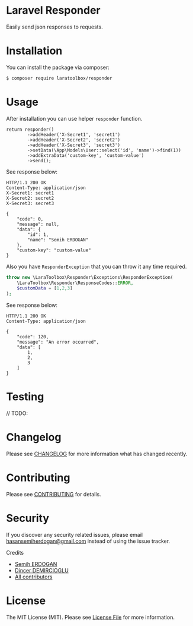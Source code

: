 # Laravel Responder

Easily send json responses to requests.

# Installation

You can install the package via composer:

```bash
$ composer require laratoolbox/responder
```

# Usage

After installation you can use helper `responder` function.

```
return responder()
        ->addHeader('X-Secret1', 'secret1')
        ->addHeader('X-Secret2', 'secret2')
        ->addHeader('X-Secret3', 'secret3')
        ->setData(\App\Models\User::select('id', 'name')->find(1))
        ->addExtraData('custom-key', 'custom-value')
        ->send();
```

See response below:

```text
HTTP/1.1 200 OK
Content-Type: application/json
X-Secret1: secret1
X-Secret2: secret2
X-Secret3: secret3

{
    "code": 0,
    "message": null,
    "data": {
        "id": 1,
        "name": "Semih ERDOGAN"
    },
    "custom-key": "custom-value"
}
```

Also you have `ResponderException` that you can throw it any time required.

```php
throw new \LaraToolbox\Responder\Exceptions\ResponderException(
    \LaraToolbox\Responder\ResponseCodes::ERROR,
    $customData = [1,2,3]
);
```

See response below:

```text
HTTP/1.1 200 OK
Content-Type: application/json

{
    "code": 120,
    "message": "An error occurred",
    "data": [
        1,
        2,
        3
    ]
}
```

# Testing

// TODO:

# Changelog

Please see [CHANGELOG](CHANGELOG.md) for more information what has changed recently.

# Contributing

Please see [CONTRIBUTING](CONTRIBUTING.md) for details.

# Security

If you discover any security related issues, please email hasansemiherdogan@gmail.com instead of using the issue tracker.

 Credits

- [Semih ERDOGAN](https://github.com/laratoolbox)
- [Dincer DEMIRCIOGLU](https://github.com/dinncer)
- [All contributors](https://github.com/laratoolbox/database-viewer/graphs/contributors)

# License

The MIT License (MIT). Please see [License File](LICENSE.md) for more information.
